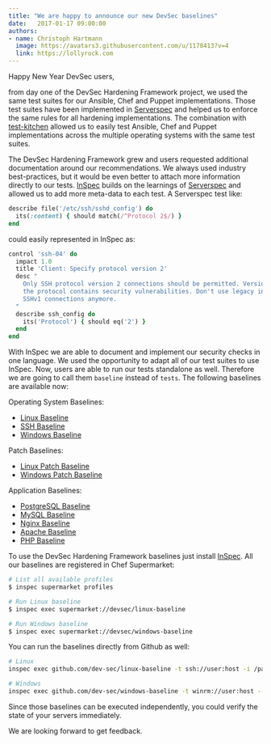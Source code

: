 ```yaml
---
title: "We are happy to announce our new DevSec baselines"
date:   2017-01-17 09:00:00
authors:
- name: Christoph Hartmann
  image: https://avatars3.githubusercontent.com/u/1178413?v=4
  link: https://lollyrock.com
---
```


Happy New Year DevSec users,

from day one of the DevSec Hardening Framework project, we used the same test suites for our Ansible, Chef and Puppet implementations. Those test suites have been implemented in [Serverspec]() and helped us to enforce the same rules for all hardening implementations. The combination with [test-kitchen]() allowed us to easily test Ansible, Chef and Puppet implementations across the multiple operating systems with the same test suites.

The DevSec Hardening Framework grew and users requested additional documentation around our recommendations. We always used industry best-practices, but it would be even better to attach more information directly to our tests. [InSpec](http://inspec.io/) builds on the learnings of [Serverspec](https://blog.chef.io/2015/11/04/the-road-to-inspec/) and allowed us to add more meta-data to each test. A Serverspec test like:

```ruby
describe file('/etc/ssh/sshd_config') do
  its(:content) { should match(/^Protocol 2$/) }
end
```

could easily represented in InSpec as:

```ruby
control 'ssh-04' do
  impact 1.0
  title 'Client: Specify protocol version 2'
  desc "
    Only SSH protocol version 2 connections should be permitted. Version 1 of
    the protocol contains security vulnerabilities. Don't use legacy insecure
    SSHv1 connections anymore.
  "
  describe ssh_config do
    its('Protocol') { should eq('2') }
  end
end
```

With InSpec we are able to document and implement our security checks in one language. We used the opportunity to adapt all of our test suites to use InSpec. Now, users are able to run our tests standalone as well. Therefore we are going to call them `baseline` instead of `tests`. The following baselines are available now:

Operating System Baselines:

- [Linux Baseline](https://github.com/dev-sec/linux-baseline)
- [SSH Baseline](https://github.com/dev-sec/ssh-baseline)
- [Windows Baseline](https://github.com/dev-sec/windows-baseline)

Patch Baselines:

- [Linux Patch Baseline](https://github.com/dev-sec/linux-patch-benchmark)
- [Windows Patch Baseline](https://github.com/dev-sec/windows-patch-benchmark)

Application Baselines:

- [PostgreSQL Baseline](https://github.com/dev-sec/postgres-baseline)
- [MySQL Baseline](https://github.com/dev-sec/mysql-baseline)
- [Nginx Baseline](https://github.com/dev-sec/nginx-baseline)
- [Apache Baseline](https://github.com/dev-sec/apache-baseline)
- [PHP Baseline](https://github.com/dev-sec/mysql-baseline)


To use the DevSec Hardening Framework baselines just install [InSpec](). All our baselines are registered in Chef Supermarket:

```bash
# List all available profiles
$ inspec supermarket profiles

# Run Linux baseline
$ inspec exec supermarket://devsec/linux-baseline

# Run Windows baseline
$ inspec exec supermarket://devsec/windows-baseline
```

You can run the baselines directly from Github as well:

```bash
# Linux
inspec exec github.com/dev-sec/linux-baseline -t ssh://user:host -i /path/to/key

# Windows
inspec exec github.com/dev-sec/windows-baseline -t winrm://user:host --password secret
```

Since those baselines can be executed independently, you could verify the state of your servers immediately.

We are looking forward to get feedback.
